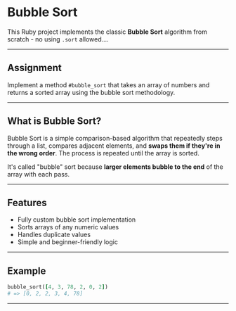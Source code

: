 # Bubble Sort

This Ruby project implements the classic **Bubble Sort** algorithm from scratch - no using `.sort` allowed....

---

## Assignment

Implement a method `#bubble_sort` that takes an array of numbers and returns a sorted array using the 
bubble sort methodology.

---

## What is Bubble Sort?

Bubble Sort is a simple comparison-based algorithm that repeatedly steps through a list, compares adjacent
elements, and **swaps them if they're in the wrong order**. The process is repeated until the array is sorted.

It's called "bubble" sort because **larger elements bubble to the end** of the array with each pass.

---

## Features

- Fully custom bubble sort implementation
- Sorts arrays of any numeric values
- Handles duplicate values
- Simple and beginner-friendly logic

---

## Example
```ruby
bubble_sort([4, 3, 78, 2, 0, 2])
# => [0, 2, 2, 3, 4, 78]
```

---

